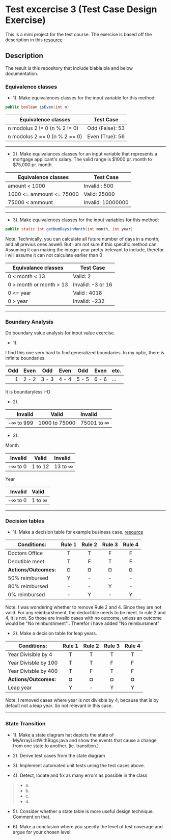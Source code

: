 # Test excercise 3 (Test Case Design Exercise)
This is a mini project for the test course. The exercise is based off the description in this [resource](https://github.com/datsoftlyngby/soft2018spring-test-teaching-material/blob/master/exercises/Test%20Case%20Exercises.pdf)

## Description



The result is this repository that include blabla bla and below documentation.


### Equivalence classes

- 1). Make equivalences classes for the input variable for this method: 
```java
public boolean isEven(int n)
```

Equivalence classes | Test Case
------------------ | ------------------------
n modolus 2 != 0 (n % 2 != 0)  | Odd (False): 53
n modolus 2 == 0 (n % 2 == 0) | Even (True): 56

------------------------

- 2). Make equivalances classes for an input variable that represents a mortgage applicant's salary. The valid range is $1000 pr. month to $75,000 pr. month.


Equivalence classes | Test Case
------------------- | ----------------
amount < 1000 | Invalid : 500
1000 <= ammount <= 75000 | Valid: 25000
75000 < ammount | Invalid: 10000000

-------------

- 3). Make equivalences classes for the input variables for this method:

```java
public static int getNumDaysinMonth(int month, int year)
```

Note: Technically, you can calculate all future number of days in a month, and all previus ones aswell. But i am not sure if this specific method can. Assuming it can making the integer year pretty irelevant to include, therefor i will assume it can not calculate earlier than 0

Equivalance classes       | Test Case
------------------------- | -------------------
0 < month < 13   | Valid: 2
0 > month or month > 13     | Invalid: -3  or 16
0 <= year | Valid : 4018
0 > year | Invalid: -232

-----------------------

### Boundary Analysis
Do boundary value analysis for input value exercise.

- 1).

I find this one very hard to find generalized boundaries. In my optic, there is infinite boundaries.

Odd | Even | Odd | Even | Odd | Even | etc.
---:| --- | --- | --- | --- | --- | ----
1 | 2 - 2 | 3 - 3 | 4 - 4 | 5 - 5 | 6 - 6 | ...

It is boundaryless :-D

- 2).

Invalid | Valid | Invalid
-----------:|:--------:|:--------
-∞ to 999 | 1000 to 75000 | 75001 to ∞

- 3).

Month

Invalid | Valid  | Invalid
-------:|:------:|:------------
-∞ to 0 | 1 to 12 | 13 to ∞


Year

Invalid | Valid
-------:|:-------
-∞ to 0 | 1 to ∞

----------

### Decision tables

- 1). Make a decision table for example business case. [resource](https://github.com/datsoftlyngby/soft2018spring-test-teaching-material/blob/master/exercises/Test%20Case%20Exercises.pdf)

Conditions:                | Rule 1 | Rule 2 | Rule 3 | Rule 4 |
-------------------------- |:------:|:------:|:------:|:------:|
Doctors Office          | T | T | F | F
Dedutible meet          | T | F | T | F
**Actions/Outcomes:**       | **¤** | **¤** | **¤** | **¤**
50% reimbursed          | Y | - | - | -
80% reimbursed          | - | - | Y | -
0% reimbursed           | - | Y | - | Y

Note: I was wondering whether to remove Rule 2 and 4. Since they are not valid. For any reimburshment, the deductible needs to be meet. In rule 2 and 4, it is not. So those are invalid cases with no outcome, unless an outcome would be "No reinburshment"..
Therefor i have added "No reimbursment"

- 2). Make a decision table for leap years.


Conditions:                | Rule 1 | Rule 2 | Rule 3 | Rule 4 | 
-------------------------- |:------:|:------:|:------:|:------:|
Year Divisible by 4        | T | T | T | T |         
Year Divisble by 100       | T | T | F | F |  
Year Divisble by 400       | T | F | T | F | 
**Actions/Outcomes:**      | **¤** | **¤** | **¤** | **¤** | 
Leap year                  | Y | - | Y | Y |

Note: I removed cases where year is not divisble by 4, because that is by default not a leap year. So not relevant in this case.

-----------

### State Transition

- 1). Make a state diagram hat depicts the state of MyArrayListWithBugs.java and show the events that cause a change from one state to another. (ie. transition.)

- 2). Derive test cases from the state diagram

- 3). Implement automated unit tests uning the test cases above.

- 4). Detect, locate and fix as many errors as possible in the class
>- a. 
>- b. 
>- c.
>- d. 

- 5). Consider whether a state table is more useful design technique. Comment on that.

- 6). Make a conclusion where you specify the level of test coverage and argue for your chosen level:
